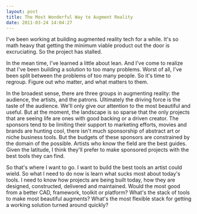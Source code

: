 ```yaml
---
layout: post
title: The Most Wonderful Way to Augment Reality
date: 2011-03-24 14:04:27
---
```


I've been working at building augmented reality tech for a while. It's so math heavy that getting the minimum viable product out the door is excruciating. So the project has stalled.

In the mean time, I've learned a little about lean. And I've come to realize that I've been building a solution to too many problems. Worst of all, I've been split between the problems of too many people. So it's time to regroup. Figure out who matter, and what matters to them.

In the broadest sense, there are three groups in augmenting reality: the audience, the artists, and the patrons. Ultimately the driving force is the taste of the audience. We'll only give our attention to the most beautiful and useful. But at the moment, the landscape is so sparse that the only projects that are seeing life are ones with good backing or a driven creator. The sponsors tend to be limiting their support to marketing efforts, movies and brands are hunting cool, there isn't much sponsorship of abstract art or niche business tools. But the budgets of these sponsors are constrained by the domain of the possible. Artists who know the field are the best guides. Given the latitude, I think they'll prefer to make sponsored projects with the best tools they can find.

So that's where I want to go. I want to build the best tools an artist could wield. So what I need to do now is learn what sucks most about today's tools. I need to know how projects are being built today, how they are designed, constructed, delivered and maintained. Would the most good from a better CAD, framework, toolkit or platform? What's the stack of tools to make most beautiful augments?  What's the most flexible stack for getting a working solution turned around quickly?
